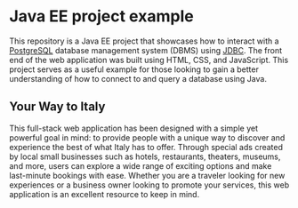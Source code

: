 Java EE project example
=====

This repository is a Java EE project that showcases how to interact with a [PostgreSQL](https://www.postgresql.org/) database management system (DBMS) using [JDBC](https://docs.oracle.com/javase/8/docs/technotes/guides/jdbc/). The front end of the web application was built using HTML, CSS, and JavaScript. This project serves as a useful example for those looking to gain a better understanding of how to connect to and query a database using Java.


Your Way to Italy
----

This full-stack web application has been designed with a simple yet powerful goal in mind: to provide people with a unique way to discover and experience the best of what Italy has to offer. Through special ads created by local small businesses such as hotels, restaurants, theaters, museums, and more, users can explore a wide range of exciting options and make last-minute bookings with ease. Whether you are a traveler looking for new experiences or a business owner looking to promote your services, this web application is an excellent resource to keep in mind.

